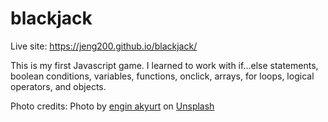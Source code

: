 # blackjack

Live site: https://jeng200.github.io/blackjack/

This is my first Javascript game. I learned to work with if...else statements, boolean conditions, variables, functions, onclick, arrays, for loops, logical operators, and objects.

Photo credits:
Photo by <a href="https://unsplash.com/@enginakyurt?utm_source=unsplash&utm_medium=referral&utm_content=creditCopyText">engin akyurt</a> on <a href="https://unsplash.com/s/photos/green-background?utm_source=unsplash&utm_medium=referral&utm_content=creditCopyText">Unsplash</a>
  